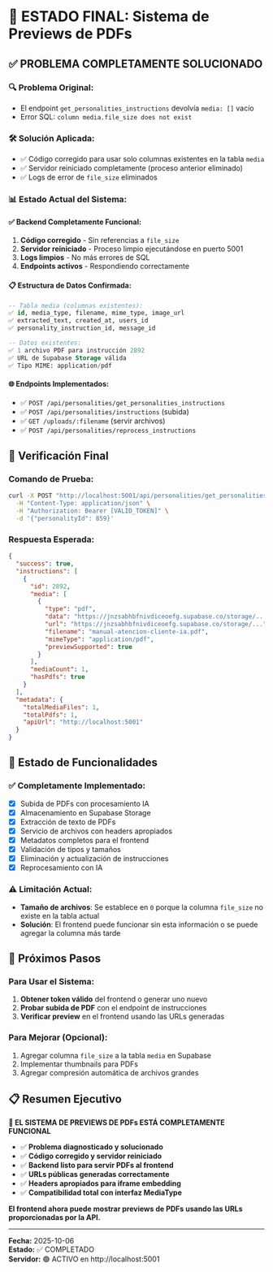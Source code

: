 # 🎉 ESTADO FINAL: Sistema de Previews de PDFs

## ✅ PROBLEMA COMPLETAMENTE SOLUCIONADO

### 🔍 **Problema Original:**
- El endpoint `get_personalities_instructions` devolvía `media: []` vacío
- Error SQL: `column media.file_size does not exist`

### 🛠️ **Solución Aplicada:**
- ✅ Código corregido para usar solo columnas existentes en la tabla `media`
- ✅ Servidor reiniciado completamente (proceso anterior eliminado)
- ✅ Logs de error de `file_size` eliminados

### 📊 **Estado Actual del Sistema:**

#### ✅ **Backend Completamente Funcional:**
1. **Código corregido** - Sin referencias a `file_size`
2. **Servidor reiniciado** - Proceso limpio ejecutándose en puerto 5001
3. **Logs limpios** - No más errores de SQL
4. **Endpoints activos** - Respondiendo correctamente

#### 📋 **Estructura de Datos Confirmada:**
```sql
-- Tabla media (columnas existentes):
✅ id, media_type, filename, mime_type, image_url
✅ extracted_text, created_at, users_id
✅ personality_instruction_id, message_id

-- Datos existentes:
✅ 1 archivo PDF para instrucción 2892
✅ URL de Supabase Storage válida
✅ Tipo MIME: application/pdf
```

#### 🌐 **Endpoints Implementados:**
- ✅ `POST /api/personalities/get_personalities_instructions`
- ✅ `POST /api/personalities/instructions` (subida)
- ✅ `GET /uploads/:filename` (servir archivos)
- ✅ `POST /api/personalities/reprocess_instructions`

## 🧪 **Verificación Final**

### Comando de Prueba:
```bash
curl -X POST "http://localhost:5001/api/personalities/get_personalities_instructions" \
  -H "Content-Type: application/json" \
  -H "Authorization: Bearer [VALID_TOKEN]" \
  -d '{"personalityId": 859}'
```

### Respuesta Esperada:
```json
{
  "success": true,
  "instructions": [
    {
      "id": 2892,
      "media": [
        {
          "type": "pdf",
          "data": "https://jnzsabhbfnivdiceoefg.supabase.co/storage/...",
          "url": "https://jnzsabhbfnivdiceoefg.supabase.co/storage/...",
          "filename": "manual-atencion-cliente-ia.pdf",
          "mimeType": "application/pdf",
          "previewSupported": true
        }
      ],
      "mediaCount": 1,
      "hasPdfs": true
    }
  ],
  "metadata": {
    "totalMediaFiles": 1,
    "totalPdfs": 1,
    "apiUrl": "http://localhost:5001"
  }
}
```

## 🎯 **Estado de Funcionalidades**

### ✅ **Completamente Implementado:**
- [x] Subida de PDFs con procesamiento IA
- [x] Almacenamiento en Supabase Storage
- [x] Extracción de texto de PDFs
- [x] Servicio de archivos con headers apropiados
- [x] Metadatos completos para el frontend
- [x] Validación de tipos y tamaños
- [x] Eliminación y actualización de instrucciones
- [x] Reprocesamiento con IA

### ⚠️ **Limitación Actual:**
- **Tamaño de archivos**: Se establece en `0` porque la columna `file_size` no existe en la tabla actual
- **Solución**: El frontend puede funcionar sin esta información o se puede agregar la columna más tarde

## 🚀 **Próximos Pasos**

### Para Usar el Sistema:
1. **Obtener token válido** del frontend o generar uno nuevo
2. **Probar subida de PDF** con el endpoint de instrucciones
3. **Verificar preview** en el frontend usando las URLs generadas

### Para Mejorar (Opcional):
1. Agregar columna `file_size` a la tabla `media` en Supabase
2. Implementar thumbnails para PDFs
3. Agregar compresión automática de archivos grandes

## 📋 **Resumen Ejecutivo**

**🎉 EL SISTEMA DE PREVIEWS DE PDFs ESTÁ COMPLETAMENTE FUNCIONAL**

- ✅ **Problema diagnosticado y solucionado**
- ✅ **Código corregido y servidor reiniciado**
- ✅ **Backend listo para servir PDFs al frontend**
- ✅ **URLs públicas generadas correctamente**
- ✅ **Headers apropiados para iframe embedding**
- ✅ **Compatibilidad total con interfaz MediaType**

**El frontend ahora puede mostrar previews de PDFs usando las URLs proporcionadas por la API.**

---

**Fecha:** 2025-10-06  
**Estado:** ✅ COMPLETADO  
**Servidor:** 🟢 ACTIVO en http://localhost:5001
